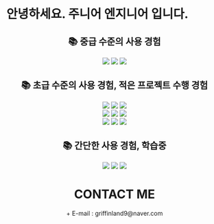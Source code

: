 <h1>안녕하세요. 주니어 엔지니어 입니다.</h1> 

<div align=center><h2>📚 중급 수준의 사용 경험 </h2></div>
<div align=center>
  <img src="https://img.shields.io/badge/Linux-FCC624?style=for-the-badge&logo=Linux&logoColor=white"/>
  <img src="https://img.shields.io/badge/Docker-1BA0D7?style=for-the-badge&logo=Docker&logoColor=white">
  <img src="https://img.shields.io/badge/Slack-4A154B?style=for-the-badge&logo=Slack&logoColor=white">
</div>



<div align=center><h2>📚 초급 수준의 사용 경험, 적은 프로젝트 수행 경험 </h2></div>
<div align=center>
  <img src="https://img.shields.io/badge/postman-FF6C37?style=for-the-badge&logo=postman&logoColor=white">
  <img src="https://img.shields.io/badge/GNS3-000000?style=for-the-badge&logo=GNS3&logoColor=white">
  <img src="https://img.shields.io/badge/CCNP R&S-1BA0D7?style=for-the-badge&logo=Cisco&logoColor=white">
  
  <br>
  <img src="https://img.shields.io/badge/SpringBoot-6DB33F?style=for-the-badge&logo=Spring Boot&logoColor=white">
  <img src="https://img.shields.io/badge/Flutter-02569B?style=for-the-badge&logo=Flutter&logoColor=white">
  <img src="https://img.shields.io/badge/Mysql-4479A1?style=for-the-badge&logo=MySQL&logoColor=white">
  <br>
  <img src="https://img.shields.io/badge/firebase-FFCA28?style=for-the-badge&logo=firebase&logoColor=white">
  <img src="https://img.shields.io/badge/java-007396?style=for-the-badge&logo=JAVA&logoColor=white">
  <img src="https://img.shields.io/badge/React-61DAFB?style=for-the-badge&logo=React&logoColor=white">
</div>

<div align=center><h2>📚 간단한 사용 경험, 학습중 </h2></div>
<div align=center>
 <img src="https://img.shields.io/badge/Kubenetes-1BA0D7?style=for-the-badge&logo=Kubenetes&logoColor=white">
 <img src="https://img.shields.io/badge/amazonaws-232F3E?style=for-the-badge&logo=AWS SAA&logoColor=white">
  <img src="https://img.shields.io/badge/ArgoCD-EF7B4D?style=for-the-badge&logo=Argos&logoColor=white">
 <br>

  
  
</div>





<div align=center><h1>CONTACT ME</h1></div>
<div align=center>
+ E-mail : griffinland9@naver.com
</div>
